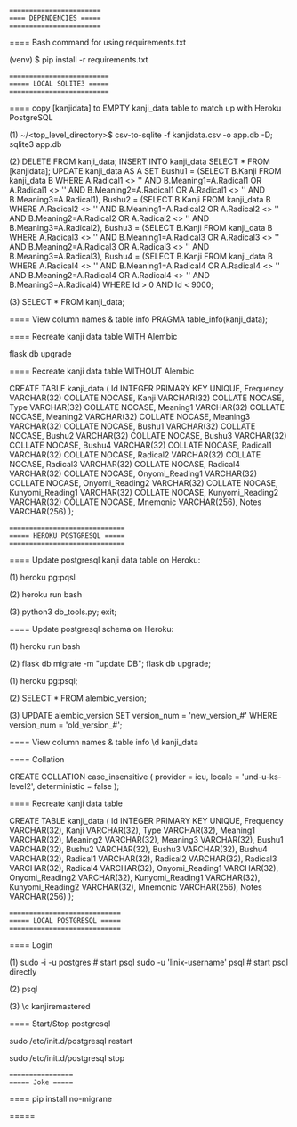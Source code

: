     =======================
    ==== DEPENDENCIES =====
    =======================

==== Bash command for using requirements.txt

<!-- in local terminal ensure venv is activated -->
(venv) $ pip install -r requirements.txt



    =========================
    ===== LOCAL SQLITE3 =====
    =========================

==== copy [kanjidata] to EMPTY kanji_data table to match up with Heroku PostgreSQL

(1) <!-- in local terminal -->
~/<top_level_directory>$
csv-to-sqlite -f kanjidata.csv -o app.db -D; sqlite3 app.db 

(2) <!-- in sqlite3, update all table data -->
DELETE FROM kanji_data;
INSERT INTO kanji_data SELECT * FROM [kanjidata];
UPDATE kanji_data AS A
    SET Bushu1 = (SELECT B.Kanji FROM kanji_data B
            WHERE A.Radical1 <> '' AND B.Meaning1=A.Radical1 
            OR A.Radical1 <> '' AND B.Meaning2=A.Radical1 
            OR A.Radical1 <> '' AND B.Meaning3=A.Radical1),
        Bushu2 = (SELECT B.Kanji FROM kanji_data B
            WHERE A.Radical2 <> '' AND B.Meaning1=A.Radical2 
            OR A.Radical2 <> '' AND B.Meaning2=A.Radical2 
            OR A.Radical2 <> '' AND B.Meaning3=A.Radical2),
        Bushu3 = (SELECT B.Kanji FROM kanji_data B
            WHERE A.Radical3 <> '' AND B.Meaning1=A.Radical3 
            OR A.Radical3 <> '' AND B.Meaning2=A.Radical3 
            OR A.Radical3 <> '' AND B.Meaning3=A.Radical3),
        Bushu4 = (SELECT B.Kanji FROM kanji_data B
            WHERE A.Radical4 <> '' AND B.Meaning1=A.Radical4 
            OR A.Radical4 <> '' AND B.Meaning2=A.Radical4 
            OR A.Radical4 <> '' AND B.Meaning3=A.Radical4)
    WHERE Id > 0 AND Id < 9000;

(3) <!-- check -->
SELECT * FROM kanji_data;


==== View column names & table info
PRAGMA table_info(kanji_data);



==== Recreate kanji data table WITH Alembic
<!-- in local terminal -->
flask db upgrade


==== Recreate kanji data table WITHOUT Alembic
<!-- in sqlite3 -->
CREATE TABLE kanji_data (
    Id INTEGER PRIMARY KEY UNIQUE,
    Frequency VARCHAR(32) COLLATE NOCASE,
    Kanji VARCHAR(32) COLLATE NOCASE,
    Type VARCHAR(32) COLLATE NOCASE,
    Meaning1 VARCHAR(32) COLLATE NOCASE,
    Meaning2 VARCHAR(32) COLLATE NOCASE,
    Meaning3 VARCHAR(32) COLLATE NOCASE,
    Bushu1 VARCHAR(32) COLLATE NOCASE,
    Bushu2 VARCHAR(32) COLLATE NOCASE,
    Bushu3 VARCHAR(32) COLLATE NOCASE,
    Bushu4 VARCHAR(32) COLLATE NOCASE,
    Radical1 VARCHAR(32) COLLATE NOCASE,
    Radical2 VARCHAR(32) COLLATE NOCASE,
    Radical3 VARCHAR(32) COLLATE NOCASE,
    Radical4 VARCHAR(32) COLLATE NOCASE,
    Onyomi_Reading1 VARCHAR(32) COLLATE NOCASE,
    Onyomi_Reading2 VARCHAR(32) COLLATE NOCASE,
    Kunyomi_Reading1 VARCHAR(32) COLLATE NOCASE,
    Kunyomi_Reading2 VARCHAR(32) COLLATE NOCASE,
    Mnemonic VARCHAR(256),
    Notes VARCHAR(256)
);



    =============================
    ===== HEROKU POSTGRESQL =====
    =============================

==== Update postgresql kanji data table on Heroku:

(1) <!-- in local terminal -->
heroku pg:pqsl

(2) <!-- in local terminal -->
heroku run bash

(3) <!-- in Heroku terminal -->
python3 db_tools.py; exit;



==== Update postgresql schema on Heroku:

(1) <!-- in local terminal -->
heroku run bash

(2) <!-- in Heroku terminal -->
flask db migrate -m "update DB"; flask db upgrade;

<!-- if error above, update migration version manually -->

(1) <!-- in local terminal -->
heroku pg:psql;

(2) <!-- in Heroku terminal -->
SELECT * FROM alembic_version; 

(3) <!-- use above result to get revision's 'old_version_#' -->
UPDATE alembic_version SET version_num = 'new_version_#' WHERE version_num = 'old_version_#';


==== View column names & table info
\d kanji_data


==== Collation
<!-- Equivalent of Sqlite's COLLATE NOCASE -->
CREATE COLLATION case_insensitive (
    provider = icu,
    locale = 'und-u-ks-level2',
    deterministic = false
);


==== Recreate kanji data table
<!-- Postgres doesn't take a 'COLLATE NOCASE' keyword, 
unlike sqlite3! -->

CREATE TABLE kanji_data (
    Id INTEGER PRIMARY KEY UNIQUE,
    Frequency VARCHAR(32),
    Kanji VARCHAR(32),
    Type VARCHAR(32),
    Meaning1 VARCHAR(32),
    Meaning2 VARCHAR(32),
    Meaning3 VARCHAR(32),
    Bushu1 VARCHAR(32),
    Bushu2 VARCHAR(32),
    Bushu3 VARCHAR(32),
    Bushu4 VARCHAR(32),
    Radical1 VARCHAR(32),
    Radical2 VARCHAR(32),
    Radical3 VARCHAR(32),
    Radical4 VARCHAR(32),
    Onyomi_Reading1 VARCHAR(32),
    Onyomi_Reading2 VARCHAR(32),
    Kunyomi_Reading1 VARCHAR(32),
    Kunyomi_Reading2 VARCHAR(32),
    Mnemonic VARCHAR(256),
    Notes VARCHAR(256)
);






    ============================
    ===== LOCAL POSTGRESQL =====
    ============================

==== Login

(1) <!-- in local terminal -->
sudo -i -u postgres     # start psql
sudo -u 'linix-username' psql   # start psql directly

(2) <!-- Inside postgres -->
psql

(3) <!-- connect to kanjiremastered -->
\c kanjiremastered



==== Start/Stop postgresql

sudo /etc/init.d/postgresql restart

sudo /etc/init.d/postgresql stop



    ================
    ===== Joke =====

==== pip install no-migrane 
<!-- A database migration tool that doesn't blow -->



=====

